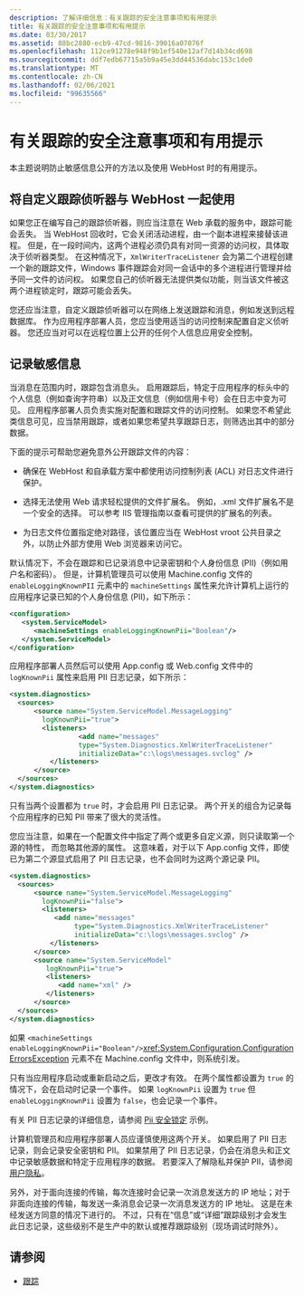 ```yaml
---
description: 了解详细信息：有关跟踪的安全注意事项和有用提示
title: 有关跟踪的安全注意事项和有用提示
ms.date: 03/30/2017
ms.assetid: 88bc2880-ecb9-47cd-9816-39016a07076f
ms.openlocfilehash: 112ce91278e948f9b1ef540e12af7d14b34cd698
ms.sourcegitcommit: ddf7edb67715a5b9a45e3dd44536dabc153c1de0
ms.translationtype: MT
ms.contentlocale: zh-CN
ms.lasthandoff: 02/06/2021
ms.locfileid: "99635566"
---
```

# <a name="security-concerns-and-useful-tips-for-tracing"></a>有关跟踪的安全注意事项和有用提示

本主题说明防止敏感信息公开的方法以及使用 WebHost 时的有用提示。  
  
## <a name="using-a-custom-trace-listener-with-webhost"></a>将自定义跟踪侦听器与 WebHost 一起使用  

 如果您正在编写自己的跟踪侦听器，则应当注意在 Web 承载的服务中，跟踪可能会丢失。 当 WebHost 回收时，它会关闭活动进程，由一个副本进程来接替该进程。 但是，在一段时间内，这两个进程必须仍具有对同一资源的访问权，具体取决于侦听器类型。 在这种情况下，`XmlWriterTraceListener` 会为第二个进程创建一个新的跟踪文件，Windows 事件跟踪会对同一会话中的多个进程进行管理并给予同一文件的访问权。 如果您自己的侦听器无法提供类似功能，则当该文件被这两个进程锁定时，跟踪可能会丢失。  
  
 您还应当注意，自定义跟踪侦听器可以在网络上发送跟踪和消息，例如发送到远程数据库。 作为应用程序部署人员，您应当使用适当的访问控制来配置自定义侦听器。 您还应当对可以在远程位置上公开的任何个人信息应用安全控制。  
  
## <a name="logging-sensitive-information"></a>记录敏感信息  

 当消息在范围内时，跟踪包含消息头。 启用跟踪后，特定于应用程序的标头中的个人信息（例如查询字符串）以及正文信息（例如信用卡号）会在日志中变为可见。 应用程序部署人员负责实施对配置和跟踪文件的访问控制。 如果您不希望此类信息可见，应当禁用跟踪，或者如果您希望共享跟踪日志，则筛选出其中的部分数据。  
  
 下面的提示可帮助您避免意外公开跟踪文件的内容：  
  
- 确保在 WebHost 和自承载方案中都使用访问控制列表 (ACL) 对日志文件进行保护。  
  
- 选择无法使用 Web 请求轻松提供的文件扩展名。 例如，.xml 文件扩展名不是一个安全的选择。 可以参考 IIS 管理指南以查看可提供的扩展名的列表。  
  
- 为日志文件位置指定绝对路径，该位置应当在 WebHost vroot 公共目录之外，以防止外部方使用 Web 浏览器来访问它。  
  
 默认情况下，不会在跟踪和已记录消息中记录密钥和个人身份信息 (PII)（例如用户名和密码）。 但是，计算机管理员可以使用 Machine.config 文件的 `enableLoggingKnownPII` 元素中的 `machineSettings` 属性来允许计算机上运行的应用程序记录已知的个人身份信息 (PII)，如下所示：  
  
```xml  
<configuration>  
   <system.ServiceModel>  
      <machineSettings enableLoggingKnownPii="Boolean"/>  
   </system.ServiceModel>  
</configuration>
```  
  
 应用程序部署人员然后可以使用 App.config 或 Web.config 文件中的 `logKnownPii` 属性来启用 PII 日志记录，如下所示：  
  
```xml  
<system.diagnostics>  
  <sources>  
      <source name="System.ServiceModel.MessageLogging"  
        logKnownPii="true">  
        <listeners>  
                 <add name="messages"  
                 type="System.Diagnostics.XmlWriterTraceListener"  
                 initializeData="c:\logs\messages.svclog" />  
          </listeners>  
      </source>  
  </sources>  
</system.diagnostics>  
```  
  
 只有当两个设置都为 `true` 时，才会启用 PII 日志记录。 两个开关的组合为记录每个应用程序的已知 PII 带来了很大的灵活性。  
  
 您应当注意，如果在一个配置文件中指定了两个或更多自定义源，则只读取第一个源的特性， 而忽略其他源的属性。 这意味着，对于以下 App.config 文件，即使已为第二个源显式启用了 PII 日志记录，也不会同时为这两个源记录 PII。  
  
```xml  
<system.diagnostics>  
  <sources>  
      <source name="System.ServiceModel.MessageLogging"  
        logKnownPii="false">  
        <listeners>  
           <add name="messages"  
                type="System.Diagnostics.XmlWriterTraceListener"  
                initializeData="c:\logs\messages.svclog" />  
          </listeners>  
      </source>  
      <source name="System.ServiceModel"
         logKnownPii="true">  
         <listeners>  
            <add name="xml" />  
         </listeners>  
      </source>  
  </sources>  
</system.diagnostics>  
```  
  
 如果 `<machineSettings enableLoggingKnownPii="Boolean"/>`<xref:System.Configuration.ConfigurationErrorsException> 元素不在 Machine.config 文件中，则系统引发。  
  
 只有当应用程序启动或重新启动之后，更改才有效。 在两个属性都设置为 `true` 的情况下，会在启动时记录一个事件。 如果 `logKnownPii` 设置为 `true` 但 `enableLoggingKnownPii` 设置为 `false`，也会记录一个事件。  
  
 有关 PII 日志记录的详细信息，请参阅 [Pii 安全锁定](../../samples/pii-security-lockdown.md) 示例。  
  
 计算机管理员和应用程序部署人员应谨慎使用这两个开关。 如果启用了 PII 日志记录，则会记录安全密钥和 PII。 如果禁用了 PII 日志记录，仍会在消息头和正文中记录敏感数据和特定于应用程序的数据。 若要深入了解隐私并保护 PII，请参阅 [用户隐私](/previous-versions/dotnet/articles/aa480490(v=msdn.10))。  
  
 另外，对于面向连接的传输，每次连接时会记录一次消息发送方的 IP 地址；对于非面向连接的传输，每发送一条消息会记录一次消息发送方的 IP 地址。 这是在未经发送方同意的情况下进行的。 不过，只有在“信息”或“详细”跟踪级别才会发生此日志记录，这些级别不是生产中的默认或推荐跟踪级别（现场调试时除外）。  
  
## <a name="see-also"></a>请参阅

- [跟踪](index.md)
